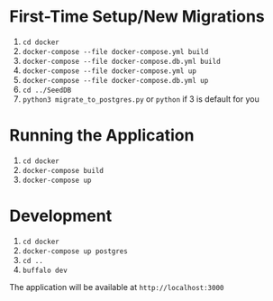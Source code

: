 # First-Time Setup/New Migrations

1. `cd docker`
2. `docker-compose --file docker-compose.yml build`
3. `docker-compose --file docker-compose.db.yml build`
4. `docker-compose --file docker-compose.yml up`
5. `docker-compose --file docker-compose.db.yml up`
6. `cd ../SeedDB`
7. `python3 migrate_to_postgres.py` or `python` if 3 is default for you

# Running the Application

1. `cd docker`
2. `docker-compose build`
3. `docker-compose up`

# Development

1. `cd docker`
2. `docker-compose up postgres`
3. `cd ..`
4. `buffalo dev`

The application will be available at `http://localhost:3000`
